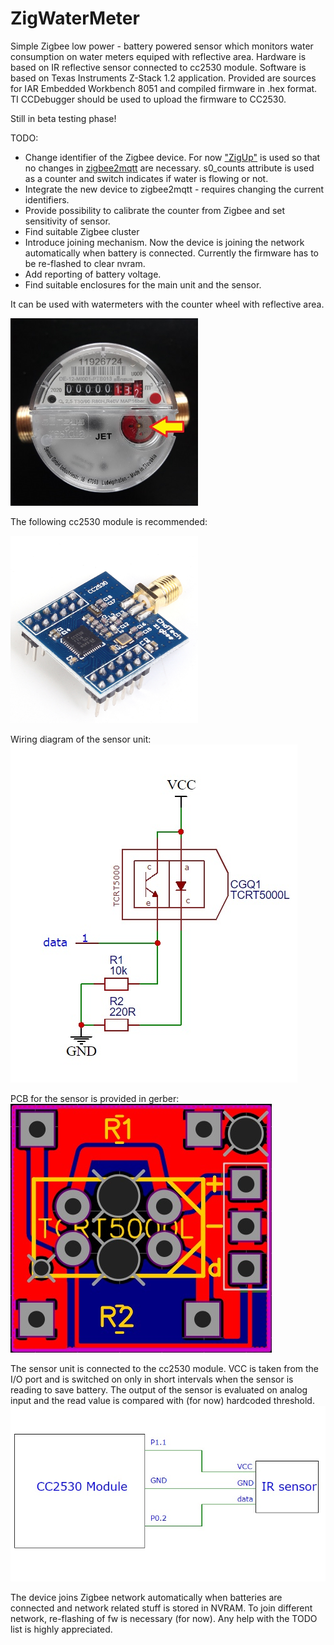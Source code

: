 # ZigWaterMeter

Simple Zigbee low power - battery powered sensor which monitors water consumption on water meters equiped with reflective area.
Hardware is based on IR reflective sensor connected to cc2530 module.
Software is based on Texas Instruments Z-Stack 1.2 application.
Provided are sources for IAR Embedded Workbench 8051 and compiled firmware in .hex format. TI CCDebugger should be used to upload the firmware to CC2530.

Still in beta testing phase!

TODO:
- Change identifier of the Zigbee device. For now ["ZigUp"](https://github.com/formtapez/ZigUP) is used so that no changes in [zigbee2mqtt](http://zigbee2mqtt.io) are necessary. s0_counts attribute is used as a counter and switch indicates if water is flowing or not.
- Integrate the new device to zigbee2mqtt - requires changing the current identifiers.
- Provide possibility to calibrate the counter from Zigbee and set sensitivity of sensor.
- Find suitable Zigbee cluster
- Introduce joining mechanism. Now the device is joining the network automatically when battery is connected. Currently the firmware has to be re-flashed to clear nvram.
- Add reporting of battery voltage.
- Find suitable enclosures for the main unit and the sensor.

<p>It can be used with watermeters with the counter wheel with reflective area.</p>
<img src="https://github.com/pedroke/ZigWaterMeter/blob/master/images/watermeter.jpg" width="300px">

<p>The following cc2530 module is recommended:</p>
<img src="https://github.com/pedroke/ZigWaterMeter/blob/master/images/module.jpg" width="300px">

Wiring diagram of the sensor unit:
![Reflection sensor schematic](/images/schematic.jpg?raw=true "Reflection sensor schematic")

PCB for the sensor is provided in gerber:
![Reflection sensor pcb](/images/pcb.jpg?raw=true "Reflection sensor pcb")

The sensor unit is connected to the cc2530 module. VCC is taken from the I/O port and is switched on only in short intervals when the sensor is reading to save battery. The output of the sensor is evaluated on analog input and the read value is compared with (for now) hardcoded threshold.
![Connection](/images/connection.jpg?raw=true "Connection")

The device joins Zigbee network automatically when batteries are connected and network related stuff is stored in NVRAM. To join different network, re-flashing of fw is necessary (for now).
Any help with the TODO list is highly appreciated.
